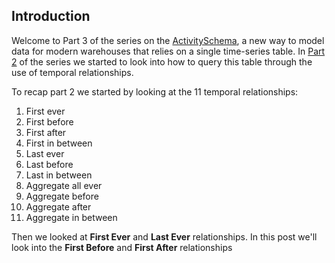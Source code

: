 ## Introduction
Welcome to Part 3 of the series on the [ActivitySchema](https://www.activityschema.com), a new way to model data for modern warehouses that relies on a single time-series table. In [Part 2](https://www.ergestx.com/activity-schema-part-2/) of the series we started to look into how to query this table through the use of temporal relationships.

To recap part 2 we started by looking at the 11 temporal relationships:

1.  First ever
2.  First before
3.  First after
4.  First in between
5.  Last ever
6.  Last before
7.  Last in between
8.  Aggregate all ever
9.  Aggregate before
10.  Aggregate after
11.  Aggregate in between

Then we looked at **First Ever** and **Last Ever** relationships. In this post we'll look into the **First Before** and **First After** relationships